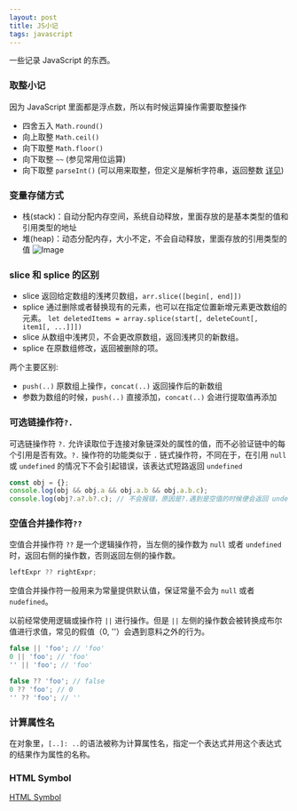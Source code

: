 ```yaml
---
layout: post
title: JS小记
tags: javascript
---
```


一些记录 JavaScript 的东西。

### 取整小记

因为 JavaScript 里面都是浮点数，所以有时候运算操作需要取整操作

- 四舍五入 `Math.round()`
- 向上取整 `Math.ceil()`
- 向下取整 `Math.floor()`
- 向下取整 `~~` (参见常用位运算)
- 向下取整 `parseInt()` (可以用来取整，但定义是解析字符串，返回整数 [详见](https://developer.mozilla.org/en-US/docs/Web/JavaScript/Reference/Global_Objects/parseInt))

### 变量存储方式

- 栈(stack)：自动分配内存空间，系统自动释放，里面存放的是基本类型的值和引用类型的地址
- 堆(heap)：动态分配内存，大小不定，不会自动释放，里面存放的引用类型的值
  ![Image](../../../images/stack.png)

### slice 和 splice 的区别

- slice 返回给定数组的浅拷贝数组，`arr.slice([begin[, end]])`
- splice 通过删除或者替换现有的元素，也可以在指定位置新增元素更改数组的元素。
  `let deletedItems = array.splice(start[, deleteCount[, item1[, ...]]])`
- slice 从数组中浅拷贝，不会更改原数组，返回浅拷贝的新数组。
- splice 在原数组修改，返回被删除的项。

两个主要区别:

- `push(..)` 原数组上操作，`concat(..)` 返回操作后的新数组
- 参数为数组的时候，`push(..)` 直接添加，`concat(..)` 会进行提取值再添加

### 可选链操作符`?.`

可选链操作符 `?.` 允许读取位于连接对象链深处的属性的值，而不必验证链中的每个引用是否有效。`?.` 操作符的功能类似于 `.` 链式操作符，不同在于，在引用 `null` 或 `undefined` 的情况下不会引起错误，该表达式短路返回 `undefined`

```js
const obj = {};
console.log(obj && obj.a && obj.a.b && obj.a.b.c);
console.log(obj?.a?.b?.c); // 不会报错，原因是?.遇到是空值的时候便会返回 undefined
```

### 空值合并操作符`??`

空值合并操作符 `??` 是一个逻辑操作符，当左侧的操作数为 `null` 或者 `undefined` 时，返回右侧的操作数，否则返回左侧的操作数。

```js
leftExpr ?? rightExpr;
```

空值合并操作符一般用来为常量提供默认值，保证常量不会为 `null` 或者 `nudefined`。

以前经常使用逻辑或操作符 `||` 进行操作。但是 `||` 左侧的操作数会被转换成布尔值进行求值，常见的假值（0, ''）会遇到意料之外的行为。

```js
false || 'foo'; // 'foo'
0 || 'foo'; // 'foo'
'' || 'foo'; // 'foo'

false ?? 'foo'; // false
0 ?? 'foo'; // 0
'' ?? 'foo'; // ''
```

### 计算属性名

在对象里，`[..]: ..`的语法被称为计算属性名，指定一个表达式并用这个表达式的结果作为属性的名称。

### HTML Symbol

[HTML Symbol](https://www.htmlsymbol.com/)
